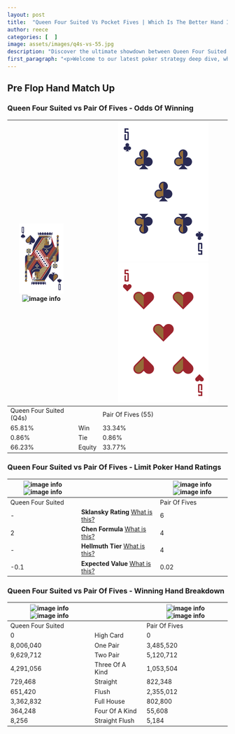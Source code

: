 ```yaml
---
layout: post
title:  "Queen Four Suited Vs Pocket Fives | Which Is The Better Hand In Poker? A Complete Guide"
author: reece
categories: [  ]
image: assets/images/q4s-vs-55.jpg
description: "Discover the ultimate showdown between Queen Four Suited and Pair Of Fives in poker! Uncover the odds, strategies, and scenarios where one hand triumphs over the other. Get ready to up your poker game with this thrilling analysis."
first_paragraph: "<p>Welcome to our latest poker strategy deep dive, where we're pitting two distinct hands against each other in a high-stakes showdown: Queen Four Suited vs Pair Of Fives.</p><p>In the dynamic world of poker, every decision counts, and knowing which hand holds the upper hand is key to your success at the table.</p><p>In this article, we'll dissect these two hands, explore the scenarios where one dominates the other, and equip you with the knowledge to make strategic choices that can tip the odds in your favor.</p><p>Get ready to unravel the intriguing dynamics of these poker hands and elevate your game to new heights.</p>"
---
```




[comment]: # (sp0)

## Pre Flop Hand Match Up

<div class="table hand-ratings" markdown="1"> 



### Queen Four Suited vs Pair Of Fives - Odds Of Winning


    
| ![image info](assets/images/hand1/q.png) ![image info](assets/images/hand1/4s.png) |  | ![image info](assets/images/hand2/5.png) ![image info](assets/images/hand2/5o.png) |
| -------- | -------- | -------- |
| Queen Four Suited (Q4s) |  | Pair Of Fives (55) |
| 65.81% | Win | 33.34% |
| 0.86% | Tie | 0.86% |
| 66.23% | Equity | 33.77% |




[comment]: # (sp1)



### Queen Four Suited vs Pair Of Fives - Limit Poker Hand Ratings


    
| ![image info](https://www.riverpairs.com/assets/images/hand1/q.png) ![image info](https://www.riverpairs.com/assets/images/hand1/4s.png) |  | ![image info](https://www.riverpairs.com/assets/images/hand2/5.png) ![image info](https://www.riverpairs.com/assets/images/hand2/5o.png) |
| -------- | -------- | -------- |
| Queen Four Suited |  | Pair Of Fives |
| - | **Sklansky Rating** [What is this?](/sklansky-rating-explained) | 6 |
| 2 | **Chen Formula** [What is this?](/chen-formula-explained) | 4 |
| - | **Hellmuth Tier** [What is this?](/Hellmuth-tier-explained) | 4 |
| -0.1 | **Expected Value** [What is this?](/expected-value-explained) | 0.02 |




[comment]: # (sp2)



### Queen Four Suited vs Pair Of Fives - Winning Hand Breakdown


    
| ![image info](https://www.riverpairs.com/assets/images/hand1/q.png) ![image info](https://www.riverpairs.com/assets/images/hand1/4s.png) |  | ![image info](https://www.riverpairs.com/assets/images/hand2/5.png) ![image info](https://www.riverpairs.com/assets/images/hand2/5o.png) |
| -------- | -------- | -------- |
| Queen Four Suited |  | Pair Of Fives |
| 0 | High Card | 0 |
| 8,006,040 | One Pair | 3,485,520 |
| 9,629,712 | Two Pair | 5,120,712 |
| 4,291,056 | Three Of A Kind | 1,053,504 |
| 729,468 | Straight | 822,348 |
| 651,420 | Flush | 2,355,012 |
| 3,362,832 | Full House | 802,800 |
| 364,248 | Four Of A Kind | 55,608 |
| 8,256 | Straight Flush | 5,184 |




[comment]: # (sp3)



</div>

[comment]: # (sp4)



[comment]: # (sp5)

